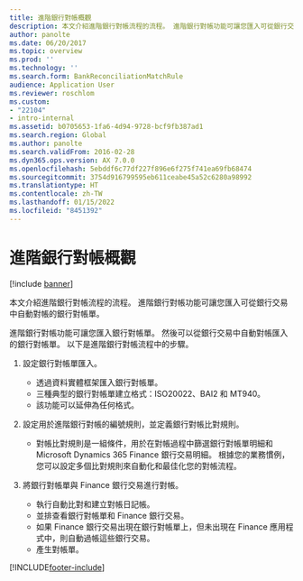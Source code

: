 ```yaml
---
title: 進階銀行對帳概觀
description: 本文介紹進階銀行對帳流程的流程。 進階銀行對帳功能可讓您匯入可從銀行交易中自動對帳的銀行對帳單。
author: panolte
ms.date: 06/20/2017
ms.topic: overview
ms.prod: ''
ms.technology: ''
ms.search.form: BankReconciliationMatchRule
audience: Application User
ms.reviewer: roschlom
ms.custom:
- "22104"
- intro-internal
ms.assetid: b0705653-1fa6-4d94-9728-bcf9fb387ad1
ms.search.region: Global
ms.author: panolte
ms.search.validFrom: 2016-02-28
ms.dyn365.ops.version: AX 7.0.0
ms.openlocfilehash: 5ebddf6c77df227f896e6f275f741ea69fb68474
ms.sourcegitcommit: 3754d916799595eb611ceabe45a52c6280a98992
ms.translationtype: HT
ms.contentlocale: zh-TW
ms.lasthandoff: 01/15/2022
ms.locfileid: "8451392"
---
```

# <a name="advanced-bank-reconciliation-overview"></a>進階銀行對帳概觀

[!include [banner](../includes/banner.md)]

本文介紹進階銀行對帳流程的流程。 進階銀行對帳功能可讓您匯入可從銀行交易中自動對帳的銀行對帳單。

進階銀行對帳功能可讓您匯入銀行對帳單。 然後可以從銀行交易中自動對帳匯入的銀行對帳單。 以下是進階銀行對帳流程中的步驟。

1.  設定銀行對帳單匯入。
    -   透過資料實體框架匯入銀行對帳單。
    -   三種典型的銀行對帳單建立格式：ISO20022、BAI2 和 MT940。
    -   該功能可以延伸為任何格式。

2.  設定用於進階銀行對帳的編號規則，並定義銀行對帳比對規則。
    -   對帳比對規則是一組條件，用於在對帳過程中篩選銀行對帳單明細和 Microsoft Dynamics 365 Finance 銀行交易明細。 根據您的業務慣例，您可以設定多個比對規則來自動化和最佳化您的對帳流程。

3.  將銀行對帳單與 Finance 銀行交易進行對帳。
    -   執行自動比對和建立對帳日記帳。
    -   並排查看銀行對帳單和 Finance 銀行交易。
    -   如果 Finance 銀行交易出現在銀行對帳單上，但未出現在 Finance 應用程式中，則自動過帳這些銀行交易。
    -   產生對帳單。







[!INCLUDE[footer-include](../../includes/footer-banner.md)]
